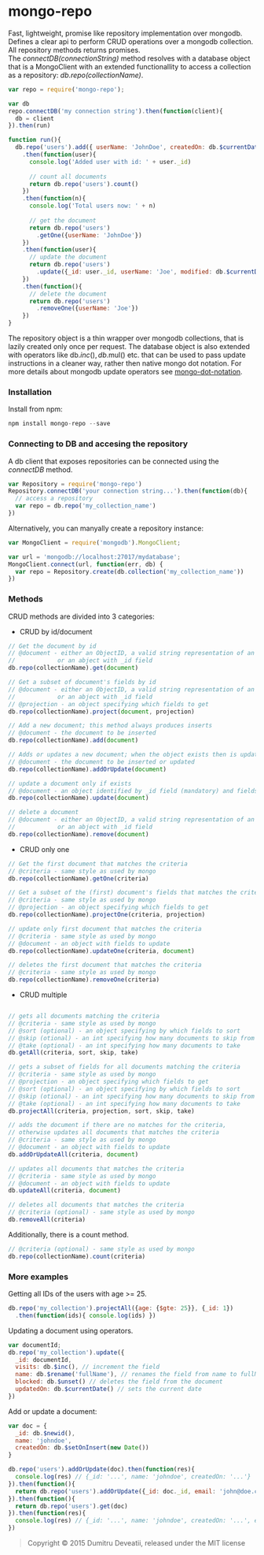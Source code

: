 # mongo-repo
Fast, lightweight, promise like repository implementation over mongodb.<br/>
Defines a clear api to perform CRUD operations over a mongodb collection. All repository methods returns promises.<br/> 
The *connectDB(connectionString)* method resolves with a database object that is a MongoClient with an extended functionallity to access a collection as a repository: *db.repo(collectionName)*. 

```javascript
var repo = require('mongo-repo');

var db
repo.connectDB('my connection string').then(function(client){
  db = client
}).then(run)

function run(){
  db.repo('users').add({ userName: 'JohnDoe', createdOn: db.$currentDate()})
    .then(function(user){
      console.log('Added user with id: ' + user._id)
      
      // count all documents
      return db.repo('users').count()
    })
    .then(function(n){
      console.log('Total users now: ' + n)
      
      // get the document
      return db.repo('users')
        .getOne({userName: 'JohnDoe'})
    })
    .then(function(user){
      // update the document
      return db.repo('users')
        .update({_id: user._id, userName: 'Joe', modified: db.$currentDate()})
    })
    .then(function(){
      // delete the document
      return db.repo('users')
        .removeOne({userName: 'Joe'})
    })
}
```

The repository object is a thin wrapper over mongodb collections, that is lazily created only once per request. The database object is also extended with operators like db.$inc(), db.$mul() etc. that can be used to pass update instructions in a cleaner way, rather then  native mongo dot notation. For more details about mongodb update operators see [mongo-dot-notation](https://github.com/dimadeveatii/mongo-dot-notation).

### Installation
Install from npm:
```javascript
npm install mongo-repo --save
```

### Connecting to DB and accesing the repository
A db client that exposes repositories can be connected using the *connectDB* method.
```javascript
var Repository = require('mongo-repo')
Repository.connectDB('your connection string...').then(function(db){
  // access a repository
  var repo = db.repo('my_collection_name')
})
```
Alternatively, you can manyally create a repository instance:
```javascript
var MongoClient = require('mongodb').MongoClient;

var url = 'mongodb://localhost:27017/mydatabase';
MongoClient.connect(url, function(err, db) {
  var repo = Repository.create(db.collection('my_collection_name'))
}) 
```
### Methods
CRUD methods are divided into 3 categories:
* CRUD by id/document
```javascript
// Get the document by id
// @document - either an ObjectID, a valid string representation of an ObjectID
//            or an abject with _id field
db.repo(collectionName).get(document) 

// Get a subset of document's fields by id
// @document - either an ObjectID, a valid string representation of an ObjectID
//            or an abject with _id field
// @projection - an object specifying which fields to get
db.repo(collectionName).project(document, projection)

// Add a new document; this method always produces inserts
// @document - the document to be inserted
db.repo(collectionName).add(document) 

// Adds or updates a new document; when the object exists then is updated, otherwise inserted.
// @document - the document to be inserted or updated
db.repo(collectionName).addOrUpdate(document) 

// update a document only if exists
// @document - an object identified by _id field (mandatory) and fields to update
db.repo(collectionName).update(document)

// delete a document
// @document - either an ObjectID, a valid string representation of an ObjectID
//            or an abject with _id field
db.repo(collectionName).remove(document)
```

* CRUD only one
```javascript
// Get the first document that matches the criteria
// @criteria - same style as used by mongo
db.repo(collectionName).getOne(criteria) 

// Get a subset of the (first) document's fields that matches the criteria
// @criteria - same style as used by mongo
// @projection - an object specifying which fields to get
db.repo(collectionName).projectOne(criteria, projection)

// update only first document that matches the criteria
// @criteria - same style as used by mongo
// @document - an object with fields to update
db.repo(collectionName).updateOne(criteria, document)

// deletes the first document that matches the criteria
// @criteria - same style as used by mongo
db.repo(collectionName).removeOne(criteria)
```

* CRUD multiple
```javascript

// gets all documents matching the criteria
// @criteria - same style as used by mongo
// @sort (optional) - an object specifying by which fields to sort 
// @skip (otional) - an int specifying how many documents to skip from the beggining
// @take (optional) - an int specifying how many documents to take
db.getAll(criteria, sort, skip, take)

// gets a subset of fields for all documents matching the criteria
// @criteria - same style as used by mongo
// @projection - an object specifying which fields to get
// @sort (optional) - an object specifying by which fields to sort 
// @skip (otional) - an int specifying how many documents to skip from the beggining
// @take (optional) - an int specifying how many documents to take
db.projectAll(criteria, projection, sort, skip, take)

// adds the document if there are no matches for the criteria,
// otherwise updates all documents that matches the criteria
// @criteria - same style as used by mongo
// @document - an object with fields to update
db.addOrUpdateAll(criteria, document)

// updates all documents that matches the criteria
// @criteria - same style as used by mongo
// @document - an object with fields to update
db.updateAll(criteria, document)

// deletes all documents that matches the criteria
// @criteria (optional) - same style as used by mongo
db.removeAll(criteria)
```

Additionally, there is a count method.
```javascript
// @criteria (optional) - same style as used by mongo
db.repo(collectionName).count(criteria)
```

### More examples
Getting all IDs of the users with age >= 25.
```javascript
db.repo('my_collection').projectAll({age: {$gte: 25}}, {_id: 1})
  .then(function(ids){ console.log(ids) })
```

Updating a document using operators.
```javascript
var documentId;
db.repo('my_collection').update({
  _id: documentId,
  visits: db.$inc(), // increment the field
  name: db.$rename('fullName'), // renames the field from name to fullName
  blocked: db.$unset() // deletes the field from the document
  updatedOn: db.$currentDate() // sets the current date
})
```

Add or update a document:
```javascript
var doc = {
  _id: db.$newid(),
  name: 'johndoe',
  createdOn: db.$setOnInsert(new Date())
}

db.repo('users').addOrUpdate(doc).then(function(res){
  console.log(res) // {_id: '...', name: 'johndoe', createdOn: '...'}
}).then(function(){
  return db.repo('users').addOrUpdate({_id: doc._id, email: 'john@doe.com'})
}).then(function(){
  return db.repo('users').get(doc)
}).then(function(res){
  console.log(res) // {_id: '...', name: 'johndoe', createdOn: '...', email: 'john@doe.test'}
})
```

> Copyright © 2015 Dumitru Deveatii, released under the MIT license
